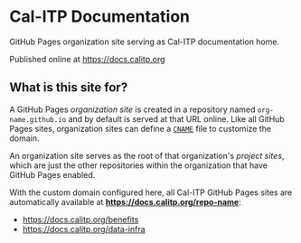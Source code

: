 # Cal-ITP Documentation

GitHub Pages organization site serving as Cal-ITP documentation home.

Published online at <https://docs.calitp.org>

## What is this site for?

A GitHub Pages *organization site* is created in a repository named `org-name.github.io` and by default is served at that URL online.
Like all GitHub Pages sites, organization sites can define a [`CNAME`](https://github.com/cal-itp/cal-itp.github.io/blob/main/CNAME) file to customize the domain.

An organization site serves as the root of that organization's *project sites*, which are just the other repositories within the organization
that have GitHub Pages enabled.

With the custom domain configured here, all Cal-ITP GitHub Pages sites are automatically available at **https://docs.calitp.org/repo-name**:

* <https://docs.calitp.org/benefits>
* <https://docs.calitp.org/data-infra>
